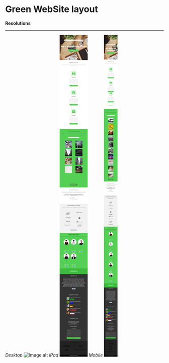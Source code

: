 # Green WebSite layout

**Resolutions**
***** 
*Desktop*
![Image alt](https://github.com/Konstantin1996/GreenSite/blob/master/preview/screencapture-file-E-WEB-Green-index-html-2018-09-04-19_00_57.png)
*iPad*
![Image alt](https://github.com/Konstantin1996/GreenSite/blob/master/preview/screencapture-file-E-WEB-Green-index-html-2018-09-04-19_19_56.png)
*Mobile*
![Image alt](https://github.com/Konstantin1996/GreenSite/blob/master/preview/screencapture-file-E-WEB-Green-index-html-2018-09-04-19_21_19.png)
